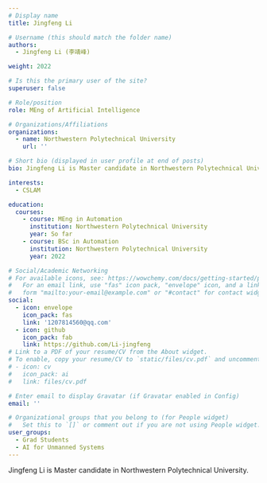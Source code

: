 ```yaml
---
# Display name
title: Jingfeng Li

# Username (this should match the folder name)
authors:
  - Jingfeng Li (李靖峰)

weight: 2022

# Is this the primary user of the site?
superuser: false

# Role/position
role: MEng of Artificial Intelligence

# Organizations/Affiliations
organizations:
  - name: Northwestern Polytechnical University
    url: ''

# Short bio (displayed in user profile at end of posts)
bio: Jingfeng Li is Master candidate in Northwestern Polytechnical University.

interests:
  - CSLAM

education:
  courses:
    - course: MEng in Automation
      institution: Northwestern Polytechnical University
      year: So far
    - course: BSc in Automation
      institution: Northwestern Polytechnical University
      year: 2022

# Social/Academic Networking
# For available icons, see: https://wowchemy.com/docs/getting-started/page-builder/#icons
#   For an email link, use "fas" icon pack, "envelope" icon, and a link in the
#   form "mailto:your-email@example.com" or "#contact" for contact widget.
social:
  - icon: envelope
    icon_pack: fas
    link: '1207814560@qq.com'
  - icon: github
    icon_pack: fab
    link: https://github.com/Li-jingfeng
# Link to a PDF of your resume/CV from the About widget.
# To enable, copy your resume/CV to `static/files/cv.pdf` and uncomment the lines below.
# - icon: cv
#   icon_pack: ai
#   link: files/cv.pdf

# Enter email to display Gravatar (if Gravatar enabled in Config)
email: ''

# Organizational groups that you belong to (for People widget)
#   Set this to `[]` or comment out if you are not using People widget.
user_groups:
  - Grad Students
  - AI for Unmanned Systems
---
```


Jingfeng Li is Master candidate in Northwestern Polytechnical University.

